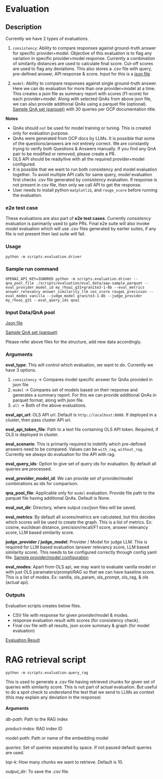 # Evaluation

## Description
Currently we have 2 types of evaluations.
1. `consistency`: Ability to compare responses against ground-truth answer for specific provider+model. Objective of this evaluation is to flag any variation in specific provider+model response. Currently a combination of similarity distances are used to calculate final score. Cut-off scores are used to flag any deviations. This also stores a .csv file with query, pre-defined answer, API response & score. Input for this is a [json file](eval_data/question_answer_pair.json)

2. `model`: Ability to compare responses against single ground-truth answer. Here we can do evaluation for more than one provider+model at a time. This creates a json file as summary report with scores (f1-score) for each provider+model. Along with selected QnAs from above json file, we can also provide additional QnAs using a parquet file (optional). [Sample QnA set (parquet)](eval_data/interview_qna_30_per_title.parquet) with 30 queries per OCP documentation title.

**Notes**
- QnAs should `not` be used for model training or tuning. This is created only for evaluation purpose.
- QnAs were generated from OCP docs by LLMs. It is possible that some of the questions/answers are not entirely correct. We are constantly trying to verify both Questions & Answers manually. If you find any QnA pair to be modified or removed, please create a PR.
- OLS API should be ready/live with all the required provider+model configured.
- It is possible that we want to run both consistency and model evaluation together. To avoid multiple API calls for same query, *model* evaluation first checks .csv file generated by *consistency* evaluation. If response is not present in csv file, then only we call API to get the response.
- User needs to install python `matplotlib`, and `rouge_score` before running the evaluation.

### e2e test case

These evaluations are also part of **e2e test cases**. Currently *consistency* evaluation is parimarily used to gate PRs. Final e2e suite will also invoke *model* evaluation which will use .csv files generated by earlier suites, if any file is not present then last suite will fail.

### Usage
```
python -m scripts.evaluation.driver
```

### Sample run command
```
OPENAI_API_KEY=IGNORED python -m scripts.evaluation.driver --qna_pool_file ./scripts/evaluation/eval_data/aap-sample.parquet --eval_provider_model_id my_rhoai_g31+granite3-1-8b --eval_metrics answer_relevancy answer_similarity_llm cos_score rougeL_precision --eval_modes vanilla --judge_model granite3-1-8b --judge_provider my_rhoai_g31 --eval_query_ids qna1
```

### Input Data/QnA pool
[Json file](eval_data/question_answer_pair.json)

[Sample QnA set (parquet)](eval_data/interview_qna_30_per_title.parquet)

Please refer above files for the structure, add new data accordingly.

### Arguments
**eval_type**: This will control which evaluation, we want to do. Currently we have 3 options.
1. `consistency` -> Compares model specific answer for QnAs provided in json file
2. `model` -> Compares set of models based on their response and generates a summary report. For this we can provide additional QnAs in parquet format, along with json file.
3. `all` -> Both of the above evaluations.

**eval_api_url**: OLS API url. Default is `http://localhost:8080`. If deployed in a cluster, then pass cluster API url.

**eval_api_token_file**: Path to a text file containing OLS API token. Required, if OLS is deployed in cluster.

**eval_scenario**: This is primarily required to indetify which pre-defined answers need to be compared. Values can be `with_rag`, `without_rag`. Currently we always do evaluation for the API with rag.

**eval_query_ids**: Option to give set of query ids for evaluation. By default all queries are processed.

**eval_provider_model_id**: We can provide set of provider/model combinations as ids for comparison.

**qna_pool_file**: Applicable only for `model` evaluation. Provide file path to the parquet file having additional QnAs. Default is None.

**eval_out_dir**: Directory, where output csv/json files will be saved.

**eval_metrics**: By default all scores/metrics are calculated, but this decides which scores will be used to create the graph.
This is a list of metrics. Ex: cosine, euclidean distance, precision/recall/F1 score, answer relevancy score, LLM based similarity score.

**judge_provider / judge_model**: Provider / Model for judge LLM. This is required for LLM based evaluation (answer relevancy score, LLM based similarity score). This needs to be configured correctly through config yaml file. [Sample provider/model configuration](../../examples/olsconfig.yaml)

**eval_modes**: Apart from OLS api, we may want to evaluate vanilla model or with just OLS paramaters/prompt/RAG so that we can have baseline score. This is a list of modes. Ex: vanilla, ols_param, ols_prompt, ols_rag, & ols (actual api).

### Outputs
Evaluation scripts creates below files.
- CSV file with response for given provider/model & modes.
- response evaluation result with scores (for consistency check).
- Final csv file with all results, json score summary & graph (for model evaluation)

[Evaluation Result](eval_data/result/README.md)


# RAG retrieval script
```
python -m scripts.evaluation.query_rag
```
This is used to generate a .csv file having retrieved chunks for given set of queries with similarity score. This is not part of actual evaluation. But useful to do a spot check to understand the text that we send to LLMs as context (this may explain any deviation in the response)

#### Arguments
*db-path*: Path to the RAG index

*product-index*: RAG index ID

*model-path*: Path or name of the embedding model

*queries*: Set of queries separated by space. If not passed default queries are used.

*top-k*: How many chunks we want to retrieve. Default is 10.

*output_dir*: To save the .csv file.